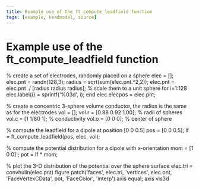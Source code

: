 ```yaml
---
title: Example use of the ft_compute_leadfield function
tags: [example, headmodel, source]
---
```


# Example use of the ft_compute_leadfield function

  % create a set of electrodes, randomly placed on a sphere
  elec = [];
  elec.pnt = randn(128,3);
  radius = sqrt(sum(elec.pnt.^2,2));
  elec.pnt = elec.pnt ./ [radius radius radius];  % scale them to a unit sphere
  for i=1:128
     elec.label{i} = sprintf('%03d', i);
  end
  elec.elecpos = elec.pnt;

  % create a concentric 3-sphere volume conductor, the radius is the same as for the electrodes
  vol = [];
  vol.r = [0.88 0.92 1.00]; % radii of spheres
  vol.c = [1 1/80 1];       % conductivity
  vol.o = [0 0 0];          % center of sphere

  % compute the leadfield for a dipole at position [0 0 0.5]
  pos = [0 0 0.5];
  lf = ft_compute_leadfield(pos, elec, vol);

  % compute the potential distribution for a dipole with x-orientation
  mom = [1 0 0]';
  pot = lf * mom;

  % plot the 3-D distribution of the potential over the sphere surface
  elec.tri = convhulln(elec.pnt)
  figure
  patch('faces', elec.tri, 'vertices', elec.pnt, 'FaceVertexCData', pot, 'FaceColor', 'interp')
  axis equal; axis vis3d
